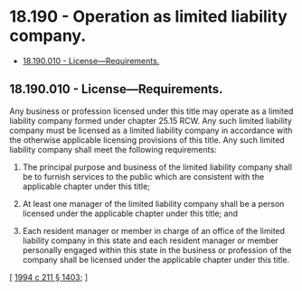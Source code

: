 # 18.190 - Operation as limited liability company.
* [18.190.010 - License—Requirements.](#18190010---licenserequirements)
## 18.190.010 - License—Requirements.
Any business or profession licensed under this title may operate as a limited liability company formed under chapter 25.15 RCW. Any such limited liability company must be licensed as a limited liability company in accordance with the otherwise applicable licensing provisions of this title. Any such limited liability company shall meet the following requirements:

1. The principal purpose and business of the limited liability company shall be to furnish services to the public which are consistent with the applicable chapter under this title;

2. At least one manager of the limited liability company shall be a person licensed under the applicable chapter under this title; and

3. Each resident manager or member in charge of an office of the limited liability company in this state and each resident manager or member personally engaged within this state in the business or profession of the company shall be licensed under the applicable chapter under this title.

\[ [1994 c 211 § 1403](http://lawfilesext.leg.wa.gov/biennium/1993-94/Pdf/Bills/Session%20Laws/House/1235-S2.SL.pdf?cite=1994%20c%20211%20§%201403); \]

